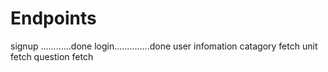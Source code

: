 # Endpoints

signup ............done
login..............done
user infomation
catagory fetch
unit fetch
question fetch